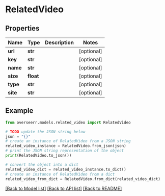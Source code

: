 # RelatedVideo


## Properties

Name | Type | Description | Notes
------------ | ------------- | ------------- | -------------
**url** | **str** |  | [optional] 
**key** | **str** |  | [optional] 
**name** | **str** |  | [optional] 
**size** | **float** |  | [optional] 
**type** | **str** |  | [optional] 
**site** | **str** |  | [optional] 

## Example

```python
from overseerr.models.related_video import RelatedVideo

# TODO update the JSON string below
json = "{}"
# create an instance of RelatedVideo from a JSON string
related_video_instance = RelatedVideo.from_json(json)
# print the JSON string representation of the object
print(RelatedVideo.to_json())

# convert the object into a dict
related_video_dict = related_video_instance.to_dict()
# create an instance of RelatedVideo from a dict
related_video_from_dict = RelatedVideo.from_dict(related_video_dict)
```
[[Back to Model list]](../README.md#documentation-for-models) [[Back to API list]](../README.md#documentation-for-api-endpoints) [[Back to README]](../README.md)


